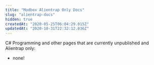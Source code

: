 ```yaml
---
title: "Modbox Alientrap Only Docs"
slug: "alientrap-docs"
hidden: true
createdAt: "2020-05-25T06:04:29.015Z"
updatedAt: "2020-10-31T22:32:12.836Z"
---
```

C# Programming and other pages that are currently unpublished and Alientrap only:
- none!